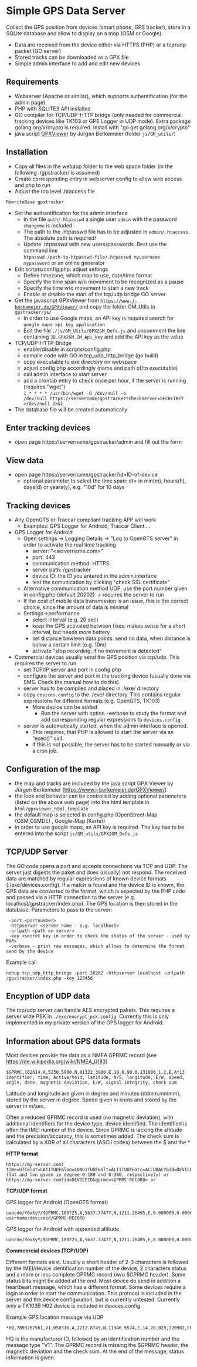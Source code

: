 Simple GPS Data Server
======================

Collect the GPS position from devices (smart phone, GPS tracker), store in a SQLite database and allow to display on a map (OSM or Google).
- Data are received from the device either via HTTPS (PHP) or a tcp/udp packet (GO server)
- Stored tracks can be downloaded as a GPX file
- Simple admin interface to add and edit new devices

Requirements
------------
- Webserver (Apache or similar), which supports authentification (for the admin page)
- PHP with SQLITE3 API installed 
- GO compiler for TCP/UDP-HTTP bridge (only needed for commercial tracking devices like TK103 or GPS Logger in UDP mode).
  Extra package golang.org/x/crypto is required. Install with "go get golang.org/x/crypto"
- java script <a href="https://www.j-berkemeier.de/GPXViewer/">GPXViewer</a> by Jürgen Berkemeier (folder <code>js/GM_utils/</code>) 

Installation
------------
* Copy all files in the webapp folder to the web space folder (in the following ./gpstracker/ is assumed)
* Create corresponding entry in webserver config to allow web access and php to run
* Adjust the top level .htaccess file
 ```
 RewriteBase gpstracker
 ```
* Set the authentification for the admin interface
  * In the file <code>auth/.htpasswd</code> a single user <code>admin</code> with the password <code>changeme</code> is included
  * The path to the .htpasswd file has to be adjusted in <code>admin/.htaccess</code>. The absolute path is required!
  * Update .htpasswd with new users/passwords. Best use the command line<br> <code>htpasswd /path-to-htpasswd-file/.htpasswd myusername mypassword</code> or an online generator  
* Edit scripts/config.php: adjust settings
  * Define timezone, which map to use, date/time format
  * Specify the time span w/o movement to be recognized as a pause
  * Specify the time w/o movement to start a new track
  * Enable or disable the start of the tcp/udp bridge GO server 
* Get the javascript GPXViewer from <code>https://www.j-berkemeier.de/GPXViewer/</code> and copy the folder GM_Utils to <code>gpstracker/js/</code>
  * In order to use Google maps, an API key is required search for <code>google maps api key application</code>
  * Edit the file <code>./js/GM_Utils/GPX2GM_Defs.js</code> and uncomment the line containing  <code>JB.GPX2GM.GM_Api_key</code> and add the API key as the value
* TCP/UDP-HTTP-Bridge 
  * enable/disable in scripts/config.php
  * compile code with GO in tcp_udp_http_bridge (go build)
  * copy executable to exe directory on webspace
  * adjust config.php accordingly (name and path of/to executable)
  * call admin interface to start server
  * add a crontab entry to check once per hour, if the server is running (requires "wget")<br>
   <code>1 * * * * /usr/bin/wget -O /dev/null -o /dev/null https://servername/gpstracker?checkserver=SECRETKEY >/dev/null 2>&1</code>	 	 
* The database file will be created automatically
	
Enter tracking devices
----------------------
- open page https://servername/gpstracker/admin and fill out the form

View data
---------
* open page https://servername/gpstracker?id=ID-of-device
  * optional parameter to select the time span: dt=<time span> in min(m), hours(h), days(d) or years(y), e.g. "10d" for 10 days 

Tracking devices
----------------
* Any OpenGTS or Traccar compliant tracking APP will work
  * Examples: GPS Logger for Android, Traccar Client ... 
* GPS Logger for Android
  * Open settings -> Logging Details -> "Log to OpenGTS server" in order to activate the real time tracking
	 * server: "<servername.com>"
	 * port: 443
	 * communication method: HTTPS
	 * server path: /gpstracker
	 * device ID: the ID you entered in the admin interface
	 * test the comunication by clicking "check SSL certificate"
  * Alternative communication method UDP: use the port number given in config.php (default 20202) -> requires the server to run
  * If the cost of mobile data transmission is an issue, this is the correct choice, since the amount of data is minimal
  * Settings->performance
     * select interval  (e.g. 20 sec)
     * keep the GPS activated between fixes: makes sense for a short interval, but needs more battery 
     * set distance bewteen data points: send no data, when distance is below a certain limit (e.g. 10m)
     * activate "stop recording, if no movement is detected"
* Commercial devices usually send the GPS position via tcp/udp. This requires the server to run
  * set TCP/IP server and port in config.php 
  * configure the server and port in the tracking device (usually done via SMS. Check the manual how to do this)
  * server has to be compiled and placed in ./exe/ directory
  * copy <code>devices.config</code> to the ./exe/ directory. This contains regular expressions for different formats (e.g. OpenGTS, TK103)
    * More device can be added
	  * Run the server with option -verbose to study the format and add corresponding regular expressions to <code>devices.config</code>
  * server is automatically started, when the admin interface is opened. 
    * This requires, that PHP is allowed to start the server via an "exec()" call. 
    * If this is not possible, the server has to be started manually or via a cron job.

Configuration of the map
------------------------
- the map and tracks are included by the java script GPX Viewer by Jürgen Berkemeier (https://www.j-berkemeier.de/GPXViewer/)
- the look and behavior can be controlled by adding optional parameters (listed on the above web page) into the html template in <code>html/gpxviewer_html.template</code>
- the default map is selected in config.php (OpenStreet-Map (OSM,OSMDE) , Google-Map (Karte)) 
- in order to use google maps, an API key is required. The key has to be entered into the script <code>js/GM_utils/GPX2GM_Defs.js</code>
 
TCP/UDP Server
--------------
The GO code opens a port and accepts connections via TCP and UDP. The server just digests the paket and does (usually) not respond. The received data are matched by regular expressions of known device formats (./exe/devices.config). If a match is found and the device ID is known, the GPS data are converted to the format, which is expected by the PHP code and passed via a HTTP connection to the server (e.g. localhost/gpstracker/index.php). The GPS location is then stored in the database. 
Parameters to pass to the server:
```
 -port <portnumber>
 -httpserver <server name - e.g. localhost>
 -urlpath <path on server>
 -key <secret key in order to check the status of the server - used by PHP>
 -verbose - print raw messages, which allows to determine the format send by the device
```
Example call
```
nohup tcp_udp_http_bridge -port 20202 -httpserver localhost -urlpath /gpstracker/index.php -key 123456
```
Encyption of UDP data
---------------------
The tcp/udp server can handle AES encrypted pakets. This requires a server wide PSK in <code>./exe/encrypt_psk.config</code>. Currently this is only implemented in my private version of the GPS logger for Android.  

Information about GPS data formats
----------------------------------
Most devices provide the data as a NMEA GPRMC record (see https://de.wikipedia.org/wiki/NMEA_0183)
```
$GPRMC,162614,A,5230.5900,N,01322.3900,E,10.0,90.0,131006,1.2,E,A*13
identifier, time, Active/Void, latitude, N/S, longitude, E/W, speed, angle, date, magnetic deviation, E/W, signal integrity, check sum 
```
Latitude and longitude are given in degree and minutes (ddmm.mmmm), stored by the server in degree. Speed given in knots and stored by the server in m/sec.

Often a reduced GPRMC record is used (no magnetic deviation), with additional identifiers for the device type, device identified. The identified is often the IMEI number of the device.
Since GPRMC is lacking the altitude and the precision/accuracy, this is sometimes added.
The check sum is calculated by a XOR of all characters (ASCII codes) between the $ and the *

**HTTP format**
```
https://my-server.com?time=UTC&lat=LATITUDE&lon=LONGITUDE&alt=ALTITUDE&acc=ACCURACY&id=DEVICEID (lat and lon given in degree 0-180 and 0-360, respectively) or
https://my-server.com?id=DEVICEID&gprmc=<GPRMC-RECORD> or
```

**TCP/UDP format**

GPS logger for Android (OpenGTS format)
```
uabcde/Y0xXyY/$GPRMC,180725,A,5637.37477,N,1211.26495,E,0.000000,0.000000,021017,,*20
username/deviceid/GPRMC-RECORD
```
GPS logger for Android with appended altitude
```
uabcde/Y0xXyY/$GPRMC,180725,A,5637.37477,N,1211.26495,E,0.000000,0.000000,021017,,*20,alt=100.5
```
**Commcercial devices (TCP/UDP)**

Different formats exist. Usually a short header of 2-3 characters is followed by the IMEI/device identification number of the device, 2 characters status and a more or less complete GPRMC record (w/o $GPRMC header). Some status bits might be added at the end. Most device do send in addition a heartbeart message, which has a different format. Some devices require a login in order to start the communication. This protocol is included in the server and the device configuration, but is currently untested. Currently only a TK103B H02 device is included in devices.config. 

Example GPS location message via UDP
```
*HQ,7893267561,V1,050316,A,2212.8745,N,11346.6574,E,14.28,028,220902,FFFFFFFF#
```
HQ is the manufacturer ID, followed by an identification number and the message type "V1". The GPRMC record is missing the $GPRMC header, the magnetic deviation and the check sum. At the end of the message, status information is given.
